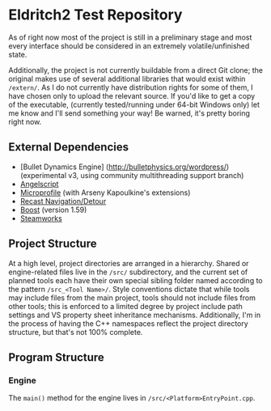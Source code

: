 # Eldritch2 Test Repository

As of right now most of the project is still in a preliminary stage and most every interface should be considered in an extremely volatile/unfinished state.

Additionally, the project is not currently buildable from a direct Git clone; the original makes use of several additional libraries that would exist within `/extern/`. As I do not currently have distribution rights for some of them, I have chosen only to upload the relevant source.
If you'd like to get a copy of the executable, (currently tested/running under 64-bit Windows only) let me know and I'll send something your way! Be warned, it's pretty boring right now.

## External Dependencies
* [Bullet Dynamics Engine] (http://bulletphysics.org/wordpress/) (experimental v3, using community multithreading support branch)
* [Angelscript](http://www.angelcode.com/angelscript/)
* [Microprofile](https://bitbucket.org/jonasmeyer/microprofile) (with Arseny Kapoulkine's extensions)
* [Recast Navigation/Detour](https://github.com/memononen/recastnavigation)
* [Boost](http://www.boost.org/) (version 1.59)
* [Steamworks](https://partner.steamgames.com/)

## Project Structure
At a high level, project directories are arranged in a hierarchy. Shared or engine-related files live in the `/src/` subdirectory, and the current set of planned tools each have their own special sibling folder named according to the pattern `/src_<Tool Name>/`.
Style conventions dictate that while tools may include files from the main project, tools should not include files from other tools; this is enforced to a limited degree by project include path settings and VS property sheet inheritance mechanisms.
Additionally, I'm in the process of having the C++ namespaces reflect the project directory structure, but that's not 100% complete.

## Program Structure

### Engine
The `main()` method for the engine lives in `/src/<Platform>EntryPoint.cpp`.
